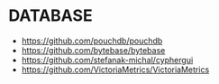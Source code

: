# DATABASE

- https://github.com/pouchdb/pouchdb
- https://github.com/bytebase/bytebase
- https://github.com/stefanak-michal/cyphergui
- https://github.com/VictoriaMetrics/VictoriaMetrics
